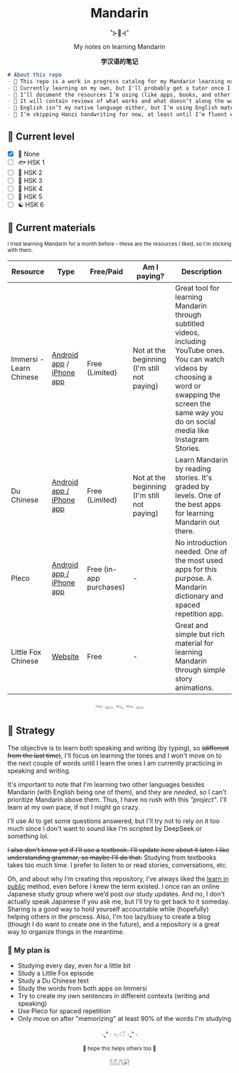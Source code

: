 <div align="center">
<h1>Mandarin</h1>

˚⊱🪷⊰˚

My notes on learning Mandarin

**学汉语的笔记**
</div>

```md
# About this repo
- 🥠 This repo is a work in progress catalog for my Mandarin learning notes.
- 🥮 Currently learning on my own, but I'll probably get a tutor once I hit intermediate level.  
- 🧧 I’ll document the resources I’m using (like apps, books, and other media)
- 🥡 It will contain reviews of what works and what doesn’t along the way.  
- 🥢 English isn’t my native language either, but I’m using English materials to practice both.
- 🐼 I’m skipping Hanzi handwriting for now, at least until I’m fluent enough to bother with it.  
```

## 🐲 Current level 
- [x] 🐌 None
- [ ] 🐟 HSK 1
- [ ] 🦉 HSK 2
- [ ] 🦚 HSK 3
- [ ] 🐅 HSK 4
- [ ] 🐉 HSK 5
- [ ] ☯️ HSK 6

## 🥮 Current materials

<sub>I tried learning Mandarin for a month before - these are the resources I liked, so I'm sticking with them.</sub>

| Resource | Type | Free/Paid | Am I paying? | Description |
| --- | --- | --- | --- | --- |
| Immersi - Learn Chinese | [Android app](https://play.google.com/store/apps/details?id=app.immersi.immersi&hl=pt_BR&pli=1) / [iPhone app](https://apps.apple.com/br/app/immersi-learn-chinese/id6501961705) | Free (Limited) | Not at the beginning (I'm still not paying) | Great tool for learning Mandarin through subtitled videos, including YouTube ones. You can watch videos by choosing a word or swapping the screen the same way you do on social media like Instagram Stories. |
| Du Chinese | [Android app / iPhone app](https://duchinese.net/) | Free (Limited) | Not at the beginning (I'm still not paying) | Learn Mandarin by reading stories. It's graded by levels. One of the best apps for learning Mandarin out there. |
| Pleco | [Android app / iPhone app](https://www.pleco.com/) | Free (in-app purchases) | - | No introduction needed. One of the most used apps for this purpose. A Mandarin dictionary and spaced repetition app. |
| Little Fox Chinese | [Website](https://chinese.littlefox.com/en) | Free | - | Great and simple but rich material for learning Mandarin through simple story animations. |

<div align=center>
𓆝 𓆟 𓆞 𓆝 𓆟
</div>

## 🥮 Strategy 

The objective is to learn both speaking and writing (by typing), so <strike>(different from the last time)</strike>, I'll focus on learning the tones and I won't move on to the next couple of words until I learn the ones I am currently practicing in speaking and writing.  

It's important to note that I'm learning two other languages besides Mandarin (with English being one of them), and they are *needed*, so I can't prioritize Mandarin above them. Thus, I have no rush with this _"project"_. I'll learn at my own pace, if not I might go crazy.  
  
I'll use AI to get some questions answered, but I'll try not to rely on it too much since I don't want to sound like I'm scripted by DeepSeek or something lol.  

<strike>I also don't know yet if I'll use a textbook. I'll update here about it later. I like understanding grammar, so maybe I'll do that.</strike> Studying from textbooks takes too much time. I prefer to listen to or read stories, conversations, etc.

Oh, and about why I’m creating this repository, I’ve always liked the [learn in public](https://www.swyx.io/learn-in-public) method, even before I knew the term existed. I once ran an online Japanese study group where we’d post our study updates. And no, I don't actually speak Japanese if you ask me, but I'll try to get back to it someday. Sharing is a good way to hold yourself accountable while (hopefully) helping others in the process. Also, I'm too lazy/busy to create a blog (though I do want to create one in the future), and a repository is a great way to organize things in the meantime.

### 🌼 My plan is  
- Studying every day, even for a little bit 
- Study a Little Fox episode
- Study a Du Chinese text
- Study the words from both apps on Immersi
- Try to create my own sentences in different contexts (writing and speaking)
- Use Pleco for spaced repetition
- Only move on after "memorizing" at least 90% of the words I'm studying

<div align=center>
‧₊˚ ⋅ 𓐐𓎩 ‧₊˚ ⋅
  
<sub>🌺 hope this helps others too 🌺</sub>

🀢🀣🀦🀤
</div>

